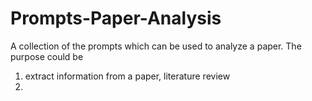 # Prompts-Paper-Analysis
A collection of the prompts which can be used to analyze a paper. 
The purpose could be 
1. extract information from a paper, literature review
2. 
